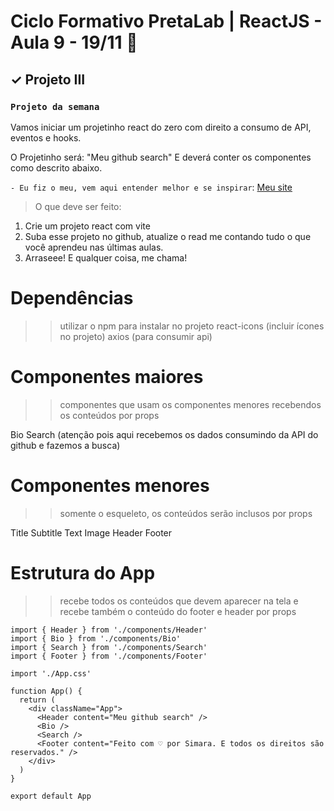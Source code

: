 # Ciclo Formativo PretaLab | ReactJS  - Aula 9 - 19/11 🚀 

✓  Projeto III
---

### `Projeto da semana` 
Vamos iniciar um projetinho react do zero com direito a consumo de API, eventos e hooks.

O Projetinho será: "Meu github search"
E deverá conter os componentes como descrito abaixo.

`- Eu fiz o meu, vem aqui entender melhor e se inspirar`: [Meu site](https://projetinho-react3.netlify.app/) 

> O que deve ser feito:
1) Crie um projeto react com vite
2) Suba esse projeto no github, atualize o read me contando tudo o que você aprendeu nas últimas aulas. 
3) Arraseee! E qualquer coisa, me chama!

# Dependências
>> utilizar o npm para instalar no projeto
react-icons (incluir ícones no projeto)
axios (para consumir api)

# Componentes maiores
>> componentes que usam os componentes menores recebendos os conteúdos por props

Bio 
Search (atenção pois aqui recebemos os dados consumindo da API do github e fazemos a busca)

# Componentes menores

>> somente o esqueleto, os conteúdos serão inclusos por props

Title 
Subtitle
Text
Image
Header
Footer

# Estrutura do App

>> recebe todos os conteúdos que devem aparecer na tela e recebe também o conteúdo do footer e header por props


```
import { Header } from './components/Header'
import { Bio } from './components/Bio'
import { Search } from './components/Search'
import { Footer } from './components/Footer'

import './App.css'

function App() {
  return (
    <div className="App">
      <Header content="Meu github search" />
      <Bio />
      <Search />
      <Footer content="Feito com ♡ por Simara. E todos os direitos são reservados." />
    </div>
  )
}

export default App

```